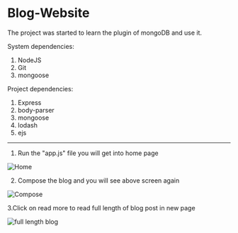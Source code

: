 # Blog-Website

The project was started to learn the plugin of mongoDB and use it.

System dependencies:

1. NodeJS
2. Git
3. mongoose

Project dependencies:

1. Express
2. body-parser
3. mongoose
4. lodash
5. ejs

-----------------------------------------------------------------------------------------------------------------------------------------------------------------------------------------

1. Run the "app.js" file you will get into home page

![Home](https://user-images.githubusercontent.com/63541970/120915574-36e07200-c659-11eb-9832-3f2e19bef71c.PNG)

2. Compose the blog and you will see above screen again

![Compose](https://user-images.githubusercontent.com/63541970/120915595-58415e00-c659-11eb-9f1d-774710dee844.PNG)

3.Click on read more to read full length of blog post in new page

![full length blog](https://user-images.githubusercontent.com/63541970/120915611-7444ff80-c659-11eb-96e2-2d6abe54300e.PNG)

